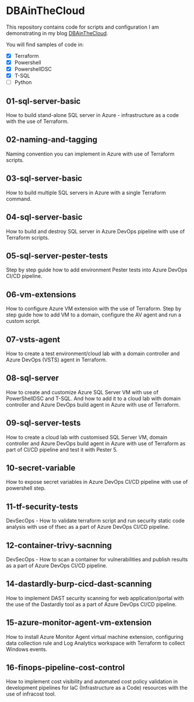 # DBAinTheCloud

This repository contains code for scripts and configuration I am demonstrating in my blog [DBAinTheCloud](https://www.winopsdba.com).

You will find samples of code in:
- [x] Terraform
- [x] Powershell
- [x] PowershellDSC
- [x] T-SQL
- [ ] Python

## 01-sql-server-basic

How to build stand-alone SQL server in Azure - infrastructure as a code with the use of Terraform.

## 02-naming-and-tagging

Naming convention you can implement in Azure with use of Terraform scripts.

## 03-sql-server-basic

How to build multiple SQL servers in Azure with a single Terraform command.

## 04-sql-server-basic

How to build and destroy SQL server in Azure DevOps pipeline with use of Terraform scripts.

## 05-sql-server-pester-tests

Step by step guide how to add environment Pester tests into Azure DevOps CI/CD pipeline.

## 06-vm-extensions

How to configure Azure VM extension with the use of Terraform. Step by step guide how to add VM to a domain, configure the AV agent and run a custom script.

## 07-vsts-agent

How to create a test environment/cloud lab with a domain controller and Azure DevOps (VSTS) agent in Terraform.

## 08-sql-server

How to create and customize Azure SQL Server VM with use of PowerShellDSC and T-SQL. And how to add it to a cloud lab with domain controller and Azure DevOps build agent in Azure with use of Terraform.

## 09-sql-server-tests

How to create a cloud lab with customised SQL Server VM, domain controller and Azure DevOps build agent in Azure with use of Terraform as part of CI/CD pipeline and test it with Pester 5.

## 10-secret-variable

How to expose secret variables in Azure DevOps CI/CD pipeline with use of powershell step.

## 11-tf-security-tests

DevSecOps - How to validate terraform script and run security static code analysis with use of tfsec as a part of Azure DevOps CI/CD pipeline.

## 12-container-trivy-sacnning

DevSecOps - How to scan a container for vulnerabilities and publish results as a part of Azure DevOps CI/CD pipeline.

## 14-dastardly-burp-cicd-dast-scanning

How to implement DAST security scanning for web application/portal with the use of the Dastardly tool as a part of Azure DevOps CI/CD pipeline.

## 15-azure-monitor-agent-vm-extension

How to install Azure Monitor Agent virtual machine extension, configuring data collection rule and Log Analytics workspace with Terraform to collect Windows events.

## 16-finops-pipeline-cost-control

How to implement cost visibility and automated cost policy validation in development pipelines for IaC (Infrastructure as a Code) resources with the use of infracost tool.
